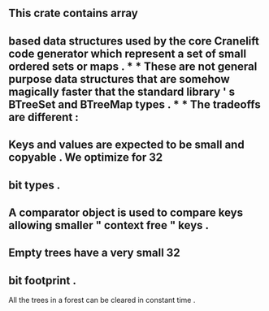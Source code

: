 This
crate
contains
array
-
based
data
structures
used
by
the
core
Cranelift
code
generator
which
represent
a
set
of
small
ordered
sets
or
maps
.
*
*
These
are
not
general
purpose
data
structures
that
are
somehow
magically
faster
that
the
standard
library
'
s
BTreeSet
and
BTreeMap
types
.
*
*
The
tradeoffs
are
different
:
-
Keys
and
values
are
expected
to
be
small
and
copyable
.
We
optimize
for
32
-
bit
types
.
-
A
comparator
object
is
used
to
compare
keys
allowing
smaller
"
context
free
"
keys
.
-
Empty
trees
have
a
very
small
32
-
bit
footprint
.
-
All
the
trees
in
a
forest
can
be
cleared
in
constant
time
.
